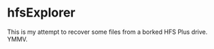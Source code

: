 hfsExplorer
===========

This is my attempt to recover some files from a borked HFS Plus drive.  YMMV.
